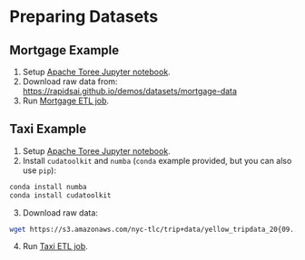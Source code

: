 Preparing Datasets
==================

## Mortgage Example
1. Setup [Apache Toree Jupyter notebook](/docs/toree.md).
2. Download raw data from: https://rapidsai.github.io/demos/datasets/mortgage-data
3. Run [Mortgage ETL job](https://github.com/rapidsai/spark-examples/blob/master/notebook/ETL/MortgageETL.ipynb).

## Taxi Example
1. Setup [Apache Toree Jupyter notebook](/docs/toree.md).
2. Install `cudatoolkit` and `numba` (`conda` example provided, but you can also use `pip`):
```bash
conda install numba
conda install cudatoolkit
```
3. Download raw data:
```bash
wget https://s3.amazonaws.com/nyc-tlc/trip+data/yellow_tripdata_20{09..16}-{01..12}.csv
```
4. Run [Taxi ETL job](https://github.com/rapidsai/spark-examples/blob/master/notebook/ETL/Taxi_ETL.ipynb).
